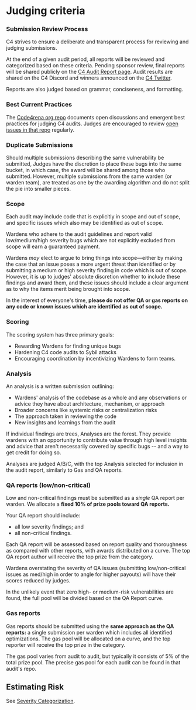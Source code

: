 # Judging criteria

### Submission Review Process

C4 strives to ensure a deliberate and transparent process for reviewing and judging submissions.

At the end of a given audit period, all reports will be reviewed and categorized based on these criteria. Pending sponsor review, final reports will be shared publicly on the [C4 Audit Report page](https://code4rena.com/reports). Audit results are shared on the C4 Discord and winners announced on the [C4 Twitter](https://twitter.com/code423n4).

Reports are also judged based on grammar, conciseness, and formatting.

### Best Current Practices

The [Code4rena org repo](https://github.com/code-423n4/org) documents open discussions and emergent best practices for judging C4 audits. Judges are encouraged to review [open issues in that repo](https://github.com/code-423n4/org/issues) regularly.

### Duplicate Submissions

Should multiple submissions describing the same vulnerability be submitted, Judges have the discretion to place these bugs into the same bucket, in which case, the award will be shared among those who submitted. However, multiple submissions from the same warden (or warden team), are treated as one by the awarding algorithm and do not split the pie into smaller pieces.

### Scope

Each audit may include code that is explicitly in scope and out of scope, and specific issues which also may be identified as out of scope.

Wardens who adhere to the audit guidelines and report valid low/medium/high severity bugs which are not explicitly excluded from scope will earn a guaranteed payment.

Wardens _may_ elect to argue to bring things into scope—either by making the case that an issue poses a more urgent threat than identified or by submitting a medium or high severity finding in code which is out of scope. However, it is up to judges' absolute discretion whether to include these findings and award them, and these issues should include a clear argument as to why the items merit being brought into scope.

In the interest of everyone's time, **please do not offer QA or gas reports on any code or known issues which are identified as out of scope.**

### Scoring

The scoring system has three primary goals:

* Rewarding Wardens for finding unique bugs
* Hardening C4 code audits to Sybil attacks
* Encouraging coordination by incentivizing Wardens to form teams.

### Analysis

An analysis is a written submission outlining:

- Wardens' analysis of the codebase as a whole and any observations or advice they have about architecture, mechanism, or approach
- Broader concerns like systemic risks or centralization risks
- The approach taken in reviewing the code
- New insights and learnings from the audit

If individual findings are trees, Analyses are the forest. They provide wardens with an opportunity to contribute value through high level insights and advice that aren't necessarily covered by specific bugs -- and a way to get credit for doing so.

Analyses are judged A/B/C, with the top Analysis selected for inclusion in the audit report, similarly to Gas and QA reports.

### QA reports (low/non-critical)

Low and non-critical findings must be submitted as a _single_ QA report per warden. We allocate a **fixed 10% of prize pools toward QA reports.**

Your QA report should include:

* all low severity findings; and
* all non-critical findings.

Each QA report will be assessed based on report quality and thoroughness as compared with other reports, with awards distributed on a curve. The top QA report author will receive the top prize from the category.

Wardens overstating the severity of QA issues (submitting low/non-critical issues as med/high in order to angle for higher payouts) will have their scores reduced by judges.

In the unlikely event that zero high- or medium-risk vulnerabilities are found, the full pool will be divided based on the QA Report curve.

### Gas reports

Gas reports should be submitted using the **same approach as the QA reports:** a single submission per warden which includes all identified optimizations. The gas pool will be allocated on a curve, and the top reporter will receive the top prize in the category.

The gas pool varies from audit to audit, but typically it consists of 5% of the total prize pool. The precise gas pool for each audit can be found in that audit's repo.

## Estimating Risk

See [Severity Categorization](https://docs.code4rena.com/awarding/judging-criteria/severity-categorization).
